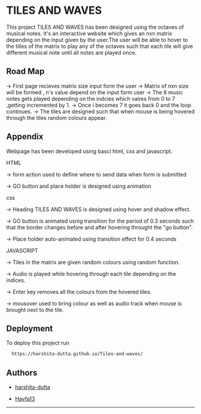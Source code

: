 # TILES AND WAVES 

This project TILES AND WAVES has been designed using the octaves of musical notes. It's an interactive website which gives an nxn matrix depending on the input given by the user.The user will be able to hover to the tilles of the matrix to play any of the octaves such that each tile will give different musical note until all notes are played once. 


## Road Map
-> First page recieves matrix size input form the user 
-> Matrix of nxn size will be formed , n's value depend on the input form user 
-> The 8 music notes gets played depending on the indcies which vaires from 0 to 7 ,getting incremented by 1.
-> Once i becomes 7 it goes back 0 and the loop continues. 
-> The tiles are designed such that when mouse is being hovered through the tiles random colours appear.


## Appendix

Webpage has been developed using basci html, css and javascript.

HTML 

-> form action used to define where to send data when form is submitted 

-> GO button and place holder is designed using animation 

css

-> Heading TILES AND WAVES is designed using hover and shadow effect.

-> GO button is animated usnig transition for the period of 0.3 seconds such that the border changes before and after hovering throught the "go button".

-> Place holder auto-animated using transition effect for 0.4 seconds 

JAVASCRIPT 

-> Tiles in the matrix are given random colours using random function.

-> Audio is played while hovering through each tile depending on the indices.

-> Enter key removes all the colours from the hovered tiles.

-> mousover used to bring colour as well as audio track when mouse is brought next to the tile.


## Deployment

To deploy this project run

```bash
  https://harshita-dutta.github.io/Tiles-and-waves/
```


## Authors

- [harshita-dutta](https://github.com/harshita-dutta/Tiles-and-waves.git)

- [Hayfa13](https://github.com/Hayfa13/Tiles-and-waves.git)

-----------------------------------------------------------------------------------------------------------------------------------------------------------------------

